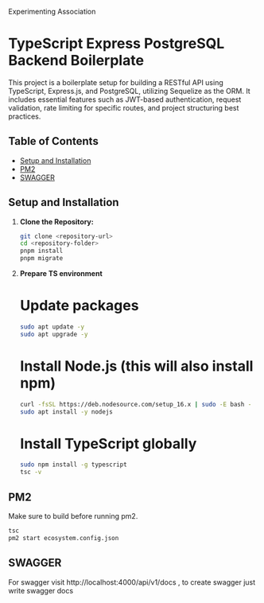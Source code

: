 Experimenting Association

# TypeScript Express PostgreSQL Backend Boilerplate

This project is a boilerplate setup for building a RESTful API using TypeScript, Express.js, and PostgreSQL, utilizing Sequelize as the ORM. It includes essential features such as JWT-based authentication, request validation, rate limiting for specific routes, and project structuring best practices.

## Table of Contents

- [Setup and Installation](#setup-and-installation)
- [PM2](#pm2)
- [SWAGGER](#swagger)

## Setup and Installation

1. **Clone the Repository:**
   ```bash
   git clone <repository-url>
   cd <repository-folder>
   pnpm install
   pnpm migrate
   ```
2. **Prepare TS environment**

   # Update packages

   ```bash
   sudo apt update -y
   sudo apt upgrade -y
   ```

   # Install Node.js (this will also install npm)

   ```bash
   curl -fsSL https://deb.nodesource.com/setup_16.x | sudo -E bash -
   sudo apt install -y nodejs
   ```

   # Install TypeScript globally

   ```bash
   sudo npm install -g typescript
   tsc -v
   ```

## PM2

Make sure to build before running pm2.

```bash
tsc
pm2 start ecosystem.config.json
```

## SWAGGER

For swagger visit http://localhost:4000/api/v1/docs , to create swagger just write swagger docs
